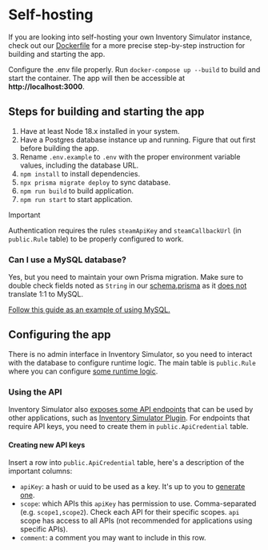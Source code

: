 # Self-hosting

If you are looking into self-hosting your own Inventory Simulator instance, check out our [Dockerfile](https://github.com/ianlucas/cs2-inventory-simulator/blob/main/Dockerfile) for a more precise step-by-step instruction for building and starting the app.

Configure the .env file properly.
Run `docker-compose up --build` to build and start the container.
The app will then be accessible at **http://localhost:3000**.

## Steps for building and starting the app

1. Have at least Node 18.x installed in your system.
2. Have a Postgres database instance up and running. Figure that out first before building the app.
3. Rename `.env.example` to `.env` with the proper environment variable values, including the database URL.
4. `npm install` to install dependencies.
5. `npx prisma migrate deploy` to sync database.
6. `npm run build` to build application.
7. `npm run start` to start application.

> [!IMPORTANT]  
> Authentication requires the rules `steamApiKey` and `steamCallbackUrl` (in `public.Rule` table) to be properly configured to work.

### Can I use a MySQL database?

Yes, but you need to maintain your own Prisma migration. Make sure to double check fields noted as `String` in our [schema.prisma](https://github.com/ianlucas/cs2-inventory-simulator/blob/main/prisma/schema.prisma) as it [does not](https://www.prisma.io/docs/orm/reference/prisma-schema-reference#string) translate 1:1 to MySQL.

[Follow this guide as an example of using MySQL.](https://github.com/ianlucas/cs2-inventory-simulator/discussions/92)

## Configuring the app

There is no admin interface in Inventory Simulator, so you need to interact with the database to configure runtime logic. The main table is `public.Rule` where you can configure [some runtime logic](https://github.com/ianlucas/cs2-inventory-simulator/blob/main/docs/rules.md).

### Using the API

Inventory Simulator also [exposes some API endpoints](https://github.com/ianlucas/cs2-inventory-simulator/blob/main/docs/api.md) that can be used by other applications, such as [Inventory Simulator Plugin](https://github.com/ianlucas/cs2-inventory-simulator-plugin). For endpoints that require API keys, you need to create them in `public.ApiCredential` table.

#### Creating new API keys

Insert a row into `public.ApiCredential` table, here's a description of the important columns:

- `apiKey`: a hash or uuid to be used as a key. It's up to you to [generate one](https://www.random.org/strings/?num=1&len=16&digits=on&upperalpha=on&loweralpha=on&unique=on&format=html&rnd=new).
- `scope`: which APIs this `apiKey` has permission to use. Comma-separated (e.g. `scope1,scope2`). Check each API for their specific scopes. `api` scope has access to all APIs (not recommended for applications using specific APIs).
- `comment`: a comment you may want to include in this row.

